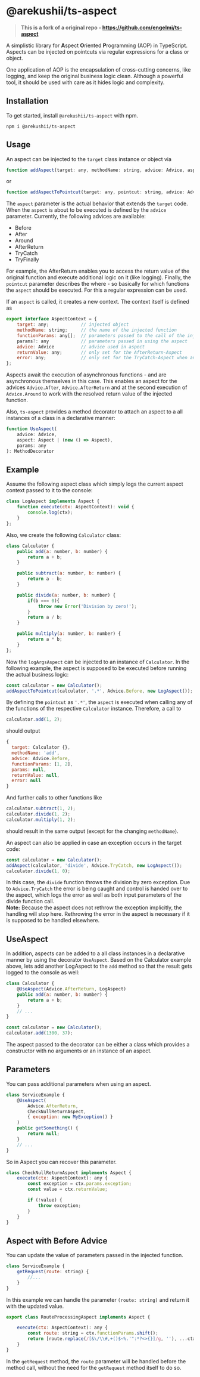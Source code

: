 # @arekushii/ts-aspect

> **This is a fork of a original repo - https://github.com/engelmi/ts-aspect**

A simplistic library for **A**spect **O**riented **P**rogramming (AOP) in TypeScript. Aspects can be injected on pointcuts via regular expressions for a class or object.

One application of AOP is the encapsulation of cross-cutting concerns, like logging, and keep the original business logic clean. Although a powerful tool, it should be used with care as it hides logic and complexity.


## Installation
To get started, install `@arekushii/ts-aspect` with npm.
```
npm i @arekushii/ts-aspect
```


## Usage
An aspect can be injected to the `target` class instance or object via
```javascript
function addAspect(target: any, methodName: string, advice: Advice, aspect: Aspect, params: any): void
```
or
```javascript
function addAspectToPointcut(target: any, pointcut: string, advice: Advice, aspect: Aspect, params: any): void
```
The `aspect` parameter is the actual behavior that extends the `target` code. When the `aspect` is about to be executed is defined by the `advice` parameter. Currently, the following advices are available:
- Before
- After
- Around
- AfterReturn
- TryCatch
- TryFinally

For example, the AfterReturn enables you to access the return value of the original function and execute additional logic on it (like logging). 
Finally, the `pointcut` parameter describes the where - so basically for which functions the `aspect` should be executed. For this a regular expression can be used. 

If an `aspect` is called, it creates a new context. The context itself is defined as
```javascript
export interface AspectContext = {
    target: any;            // injected object
    methodName: string;     // the name of the injected function
    functionParams: any[];  // parameters passed to the call of the injected function
    params?: any            // parameters passed in using the aspect
    advice: Advice          // advice used in aspect
    returnValue: any;       // only set for the AfterReturn-Aspect
    error: any;             // only set for the TryCatch-Aspect when an error is thrown
};
```
Aspects await the execution of asynchronous functions - and are asynchronous themselves in this case. This enables an aspect for the advices `Advice.After`, `Advice.AfterReturn` and at the second execution of `Advice.Around` to work with the resolved return value of the injected function. 

Also, `ts-aspect` provides a method decorator to attach an aspect to a all instances of a class in a declarative manner:
```javascript
function UseAspect(
    advice: Advice,
    aspect: Aspect | (new () => Aspect),
    params: any
): MethodDecorator
```

## Example
Assume the following aspect class which simply logs the current aspect context passed to it to the console: 
```javascript
class LogAspect implements Aspect {
    function execute(ctx: AspectContext): void {
        console.log(ctx);
    }
};
```

Also, we create the following `Calculator` class: 
```javascript
class Calculator {
    public add(a: number, b: number) {
        return a + b;
    }

    public subtract(a: number, b: number) {
        return a - b;
    }

    public divide(a: number, b: number) {
        if(b === 0){
            throw new Error('Division by zero!');
        }
        return a / b;
    }

    public multiply(a: number, b: number) {
        return a * b;
    }
};
```


Now the `logArgsAspect` can be injected to an instance of `Calculator`. In the following example, the aspect is supposed to be executed before running the actual business logic: 
```javascript
const calculator = new Calculator();
addAspectToPointcut(calculator, '.*', Advice.Before, new LogAspect());
```
By defining the `pointcut` as `'.*'`, the `aspect` is executed when calling any of the functions of the respective `Calculator` instance. Therefore, a call to
```javascript
calculator.add(1, 2);
```
should output
```javascript
{
  target: Calculator {},
  methodName: 'add',
  advice: Advice.Before,
  functionParams: [1, 2],
  params: null,
  returnValue: null,
  error: null
}
```
And further calls to other functions like 
```javascript
calculator.subtract(1, 2);
calculator.divide(1, 2);
calculator.multiply(1, 2);
```
should result in the same output (except for the changing `methodName`).

An aspect can also be applied in case an exception occurs in the target code: 
```javascript
const calculator = new Calculator();
addAspect(calculator, 'divide', Advice.TryCatch, new LogAspect());
calculator.divide(1, 0);
```
In this case, the `divide` function throws the division by zero exception. Due to `Advice.TryCatch` the error is being caught and control is handed over to the aspect, which logs the error as well as both input parameters of the divide function call.  
**Note:** 
Because the aspect does not rethrow the exception implicitly, the handling will stop here. Rethrowing the error in the aspect is necessary if it is supposed to be handled elsewhere. 

## UseAspect
In addition, aspects can be added to a all class instances in a declarative manner by using the decorator `UseAspect`. Based on the Calculator example above, lets add another LogAspect to the `add` method so that the result gets logged to the console as well: 
```javascript
class Calculator {
    @UseAspect(Advice.AfterReturn, LogAspect)
    public add(a: number, b: number) {
        return a + b;
    }
    // ...
}

const calculator = new Calculator();
calculator.add(1300, 37);
```

The aspect passed to the decorator can be either a class which provides a constructor with no arguments or an instance of an aspect.


## Parameters
You can pass additional parameters when using an aspect.
```javascript
class ServiceExample {
    @UseAspect(
        Advice.AfterReturn,
        CheckNullReturnAspect,
        { exception: new MyException() }
    )
    public getSomething() {
        return null;
    }
    // ...
}
```

So in Aspect you can recover this parameter.

```javascript
class CheckNullReturnAspect implements Aspect {
    execute(ctx: AspectContext): any {
        const exception = ctx.params.exception;
        const value = ctx.returnValue;

        if (!value) {
            throw exception;
        }
    }
} 
```

## Aspect with Before Advice
You can update the value of parameters passed in the injected function.

```javascript
class ServiceExample {
    getRequest(route: string) {
        //...
    }
}
```

In this example we can handle the parameter `(route: string)` and return it with the updated value.

```javascript
export class RouteProcessingAspect implements Aspect {

    execute(ctx: AspectContext): any {
        const route: string = ctx.functionParams.shift();
        return [route.replace(/[&\/\\#,+()$~%.'":*?<>{}]/g, ''), ...ctx.functionParams];
    }
}
```
In the `getRequest` method, the `route` parameter will be handled before the method call, without the need for the `getRequest` method itself to do so.
